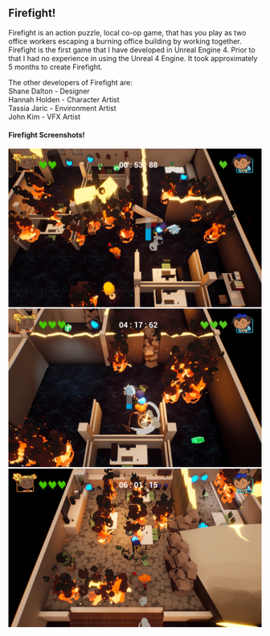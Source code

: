 <div class="Firefight">
<h2>Firefight!</h2>
<p>Firefight is an action puzzle, local co-op game, that has you play as two office workers escaping a burning office building by working together.<br>
Firefight is the first game that I have developed in Unreal Engine 4. Prior to that I had no experience in using the Unreal 4 Engine. It took approximately 5 months to create Firefight.<br></p>
<p>The other developers of Firefight are: <br>
Shane Dalton - Designer <br>
Hannah Holden - Character Artist <br>
Tassia Jaric - Environment Artist <br>
John Kim - VFX Artist <br>
</p>
<h4>Firefight Screenshots!</h4>
<img src = "../images/Firefight/Screenshot1.png"/>
<img src = "../images/Firefight/Screenshot2.png"/>
<img src = "../images/Firefight/Screenshot3.png"/>

</div>